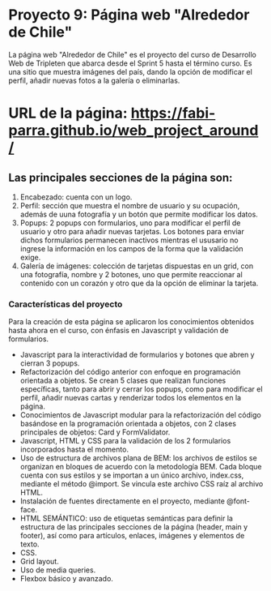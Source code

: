 # Proyecto 9: Página web "Alrededor de Chile"

La página web "Alrededor de Chile" es el proyecto del curso de Desarrollo Web de Tripleten que abarca desde el Sprint 5 hasta el término curso. Es una sitio que muestra imágenes del país, dando la opción de modificar el perfil, añadir nuevas fotos a la galería o eliminarlas.

# URL de la página: https://fabi-parra.github.io/web_project_around/

## Las principales secciones de la página son:

1. Encabezado: cuenta con un logo.
2. Perfil: sección que muestra el nombre de usuario y su ocupación, además de uuna fotografía y un botón que permite modificar los datos.
3. Popups: 2 popups con formularios, uno para modificar el perfil de usuario y otro para añadir nuevas tarjetas. Los botones para enviar dichos formularios permanecen inactivos mientras el ususario no ingrese la información en los campos de la forma que la validación exige. 
4. Galería de imágenes: colección de tarjetas dispuestas en un grid, con una fotografía, nombre y 2 botones, uno que permite reaccionar al contenido con un corazón y otro que da la opción de eliminar la tarjeta.

### Características del proyecto

Para la creación de esta página se aplicaron los conocimientos obtenidos hasta ahora en el curso, con énfasis en Javascript y validación de formularios.

- Javascript para la interactividad de formularios y botones que abren y cierran 3 popups.
- Refactorización del código anterior con enfoque en programación orientada a objetos. Se crean 5 clases que realizan funciones específicas, tanto para abrir y cerrar los popups, como para modificar el perfil, añadir nuevas cartas y renderizar todos los elementos en la página.
- Conocimientos de Javascript modular para la refactorización del código basándose en la programación orientada a objetos, con 2 clases principales de objetos: Card y FormValidator.
- Javascript, HTML y CSS para la validación de los 2 formularios incorporados hasta el momento.
- Uso de estructura de archivos plana de BEM: los archivos de estilos se organizan en bloques de acuerdo con la metodología BEM. Cada bloque cuenta con sus estilos y se importan a un único archivo, index.css, mediante el método @import. Se vincula este archivo CSS raíz al archivo HTML.
- Instalación de fuentes directamente en el proyecto, mediante @font-face.
- HTML SEMÁNTICO: uso de etiquetas semánticas para definir la estructura de las principales secciones de la página (header, main y footer), así como para artículos, enlaces, imágenes y elementos de texto.
- CSS.
- Grid layout.
- Uso de media queries.
- Flexbox básico y avanzado.

